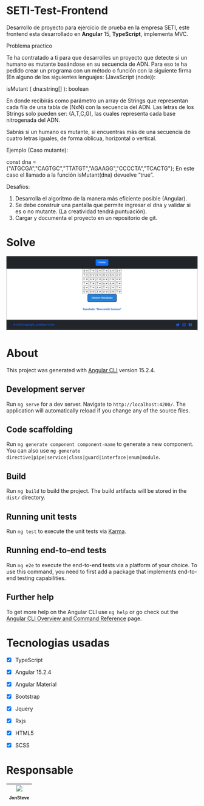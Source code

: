 # SETI-Test-Frontend

Desarrollo de proyecto para ejercicio de prueba en la empresa SETI, este frontend esta desarrollado en **Angular** 15, **TypeScript**, implementa MVC.

Problema practico

Te ha contratado a ti para que desarrolles un proyecto que detecte si un humano es mutante basándose en su secuencia de ADN.
Para eso te ha pedido crear un programa con un método o función con la siguiente firma (En alguno de los siguientes lenguajes: (JavaScript (node)):

isMutant ( dna:string[] ): boolean

En donde recibirás como parámetro un array de Strings que representan cada fila de una tabla de (NxN) con la secuencia del ADN. Las letras de los Strings solo pueden ser: (A,T,C,G), las cuales representa cada base nitrogenada del ADN.

Sabrás si un humano es mutante, si encuentras más de una secuencia de cuatro letras iguales, de forma oblicua, horizontal o vertical.

Ejemplo (Caso mutante):

const dna = {"ATGCGA","CAGTGC","TTATGT","AGAAGG","CCCCTA","TCACTG"};
En este caso el llamado a la función isMutant(dna) devuelve “true”.

Desafíos:
1.	Desarrolla el algoritmo de la manera más eficiente posible (Angular).
2.	Se debe construir una pantalla que permite ingresar el dna y validar si es o no mutante. (La creatividad tendrá puntuación).
3.	Cargar y documenta el proyecto en un repositorio de git.

# Solve

![Front vista 1](src/assets/images/front-1.png)


# About

  

This project was generated with [Angular CLI](https://github.com/angular/angular-cli) version 15.2.4.

  

## Development server

  

Run `ng serve` for a dev server. Navigate to `http://localhost:4200/`. The application will automatically reload if you change any of the source files.

  

## Code scaffolding

  

Run `ng generate component component-name` to generate a new component. You can also use `ng generate directive|pipe|service|class|guard|interface|enum|module`.

  

## Build

  

Run `ng build` to build the project. The build artifacts will be stored in the `dist/` directory.

  

## Running unit tests

  

Run `ng test` to execute the unit tests via [Karma](https://karma-runner.github.io).

  

## Running end-to-end tests

  

Run `ng e2e` to execute the end-to-end tests via a platform of your choice. To use this command, you need to first add a package that implements end-to-end testing capabilities.

  

## Further help

  

To get more help on the Angular CLI use `ng help` or go check out the [Angular CLI Overview and Command Reference](https://angular.io/cli) page.

# Tecnologias usadas

 - [x] TypeScript
 - [x] Angular 15.2.4
 - [x] Angular Material
 - [x] Bootstrap
 - [x] Jquery
 - [x] Rxjs
 - [x] HTML5
 - [x] SCSS


# Responsable

| [<img src="https://avatars.githubusercontent.com/u/103330546?v=4" width=115><br><sub>JonSteve</sub>](https://github.com/jonstevet) |
| :---: |